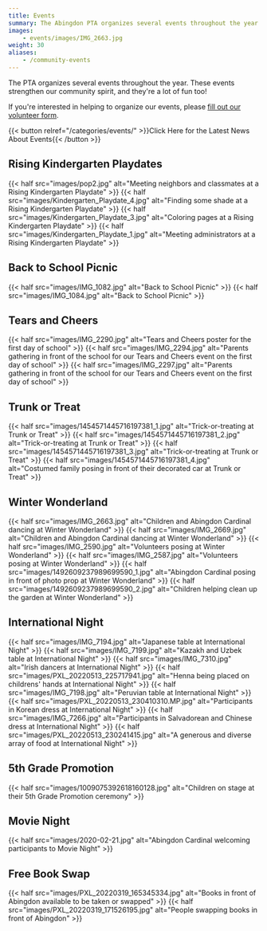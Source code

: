 ```yaml
---
title: Events
summary: The Abingdon PTA organizes several events throughout the year.
images:
    - events/images/IMG_2663.jpg
weight: 30
aliases:
    - /community-events
---
```


The PTA organizes several events throughout the year. These events strengthen our community spirit, and they're a lot of fun too!

If you're interested in helping to organize our events, please [fill out our volunteer form](https://docs.google.com/forms/d/e/1FAIpQLSf50HFDkNfDxP5VfE2LzsxKbUPZdmRGQTeNEUhXkU_qLCLWZQ/viewform?usp=sf_link).

{{< button relref="/categories/events/" >}}Click Here for the Latest News About Events{{< /button >}}

## Rising Kindergarten Playdates

{{< half src="images/pop2.jpg" alt="Meeting neighbors and classmates at a Rising Kindergarten Playdate" >}}
{{< half src="images/Kindergarten_Playdate_4.jpg" alt="Finding some shade at a Rising Kindergarten Playdate" >}}
{{< half src="images/Kindergarten_Playdate_3.jpg" alt="Coloring pages at a Rising Kindergarten Playdate" >}}
{{< half src="images/Kindergarten_Playdate_1.jpg" alt="Meeting administrators at a Rising Kindergarten Playdate" >}}

## Back to School Picnic

{{< half src="images/IMG_1082.jpg" alt="Back to School Picnic" >}}
{{< half src="images/IMG_1084.jpg" alt="Back to School Picnic" >}}

## Tears and Cheers

{{< half src="images/IMG_2290.jpg" alt="Tears and Cheers poster for the first day of school" >}}
{{< half src="images/IMG_2294.jpg" alt="Parents gathering in front of the school for our Tears and Cheers event on the first day of school" >}}
{{< half src="images/IMG_2297.jpg" alt="Parents gathering in front of the school for our Tears and Cheers event on the first day of school" >}}

## Trunk or Treat

{{< half src="images/1454571445716197381_1.jpg" alt="Trick-or-treating at Trunk or Treat" >}}
{{< half src="images/1454571445716197381_2.jpg" alt="Trick-or-treating at Trunk or Treat" >}}
{{< half src="images/1454571445716197381_3.jpg" alt="Trick-or-treating at Trunk or Treat" >}}
{{< half src="images/1454571445716197381_4.jpg" alt="Costumed family posing in front of their decorated car at Trunk or Treat" >}}

## Winter Wonderland

{{< half src="images/IMG_2663.jpg" alt="Children and Abingdon Cardinal dancing at Winter Wonderland" >}}
{{< half src="images/IMG_2669.jpg" alt="Children and Abingdon Cardinal dancing at Winter Wonderland" >}}
{{< half src="images/IMG_2590.jpg" alt="Volunteers posing at Winter Wonderland" >}}
{{< half src="images/IMG_2587.jpg" alt="Volunteers posing at Winter Wonderland" >}}
{{< half src="images/1492609237989699590_1.jpg" alt="Abingdon Cardinal posing in front of photo prop at Winter Wonderland" >}}
{{< half src="images/1492609237989699590_2.jpg" alt="Children helping clean up the garden at Winter Wonderland" >}}

## International Night

{{< half src="images/IMG_7194.jpg" alt="Japanese table at International Night" >}}
{{< half src="images/IMG_7199.jpg" alt="Kazakh and Uzbek table at International Night" >}}
{{< half src="images/IMG_7310.jpg" alt="Irish dancers at International Night" >}}
{{< half src="images/PXL_20220513_225717941.jpg" alt="Henna being placed on childrens' hands at International Night" >}}
{{< half src="images/IMG_7198.jpg" alt="Peruvian table at International Night" >}}
{{< half src="images/PXL_20220513_230410310.MP.jpg" alt="Participants in Korean dress at International Night" >}}
{{< half src="images/IMG_7266.jpg" alt="Participants in Salvadorean and Chinese dress at International Night" >}}
{{< half src="images/PXL_20220513_230241415.jpg" alt="A generous and diverse array of food at International Night" >}}

## 5th Grade Promotion

{{< half src="images/1009075392618160128.jpg" alt="Children on stage at their 5th Grade Promotion ceremony" >}}

## Movie Night

{{< half src="images/2020-02-21.jpg" alt="Abingdon Cardinal welcoming participants to Movie Night" >}}

## Free Book Swap

{{< half src="images/PXL_20220319_165345334.jpg" alt="Books in front of Abingdon available to be taken or swapped" >}}
{{< half src="images/PXL_20220319_171526195.jpg" alt="People swapping books in front of Abingdon" >}}